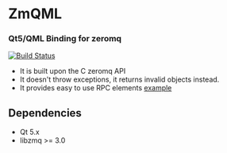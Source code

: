 # ZmQML
### Qt5/QML Binding for zeromq

[![Build Status](https://travis-ci.org/rferrazz/zmqml.svg?branch=master)](https://travis-ci.org/rferrazz/zmqml)

 - It is built upon the C zeromq API
 - It doesn't throw exceptions, it returns invalid objects instead.
 - It provides easy to use RPC elements [example](https://github.com/rferrazz/zmqml/blob/master/examples/rpc/main.qml)

Dependencies
-------------

 - Qt 5.x
 - libzmq >= 3.0

